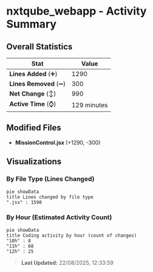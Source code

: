 # nxtqube_webapp - Activity Summary 

## Overall Statistics

| Stat                   | Value                                                             |
| ---------------------- | ----------------------------------------------------------------- |
| **Lines Added** (➕)   | 1290                                          |
| **Lines Removed** (➖) | 300                                        |
| **Net Change** (↕)    | 990                |
| **Active Time** (⌚)   | 129 minutes |


## Modified Files
- **MissionControl.jsx** (+1290, -300)

## Visualizations

### By File Type (Lines Changed)

```mermaid
pie showData
title Lines changed by file type
".jsx" : 1590
```

### By Hour (Estimated Activity Count)

```mermaid
pie showData
title Coding activity by hour (count of changes)
"10h" : 8
"11h" : 68
"12h" : 25
```


> **Last Updated:** 22/08/2025, 12:33:59